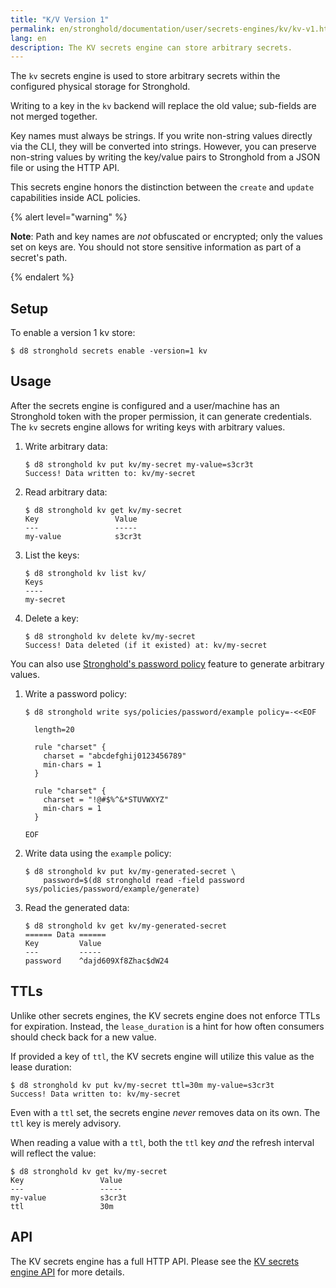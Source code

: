 ```yaml
---
title: "K/V Version 1"
permalink: en/stronghold/documentation/user/secrets-engines/kv/kv-v1.html
lang: en
description: The KV secrets engine can store arbitrary secrets.
---
```


The `kv` secrets engine is used to store arbitrary secrets within the
configured physical storage for Stronghold.

Writing to a key in the `kv` backend will replace the old value; sub-fields are
not merged together.

Key names must always be strings. If you write non-string values directly via
the CLI, they will be converted into strings. However, you can preserve
non-string values by writing the key/value pairs to Stronghold from a JSON file or
using the HTTP API.

This secrets engine honors the distinction between the `create` and `update`
capabilities inside ACL policies.

{% alert level="warning" %}

**Note**: Path and key names are _not_ obfuscated or encrypted; only the
values set on keys are. You should not store sensitive information as part of a
secret's path.

{% endalert %}
## Setup

To enable a version 1 kv store:

```shell-session
$ d8 stronghold secrets enable -version=1 kv
```

## Usage

After the secrets engine is configured and a user/machine has an Stronghold token with
the proper permission, it can generate credentials. The `kv` secrets engine
allows for writing keys with arbitrary values.

1. Write arbitrary data:

   ```shell-session
   $ d8 stronghold kv put kv/my-secret my-value=s3cr3t
   Success! Data written to: kv/my-secret
   ```

1. Read arbitrary data:

   ```shell-session
   $ d8 stronghold kv get kv/my-secret
   Key                 Value
   ---                 -----
   my-value            s3cr3t
   ```

1. List the keys:

   ```shell-session
   $ d8 stronghold kv list kv/
   Keys
   ----
   my-secret
   ```

1. Delete a key:

   ```shell-session
   $ d8 stronghold kv delete kv/my-secret
   Success! Data deleted (if it existed) at: kv/my-secret
   ```

You can also use [Stronghold's password policy](/docs/concepts/password-policies) feature to generate arbitrary values.

1. Write a password policy:

   ```shell-session
   $ d8 stronghold write sys/policies/password/example policy=-<<EOF

     length=20

     rule "charset" {
       charset = "abcdefghij0123456789"
       min-chars = 1
     }

     rule "charset" {
       charset = "!@#$%^&*STUVWXYZ"
       min-chars = 1
     }

   EOF
   ```

1. Write data using the `example` policy:

   ```shell-session
   $ d8 stronghold kv put kv/my-generated-secret \
       password=$(d8 stronghold read -field password sys/policies/password/example/generate)
   ```

1. Read the generated data:

   ```shell-session
   $ d8 stronghold kv get kv/my-generated-secret
   ====== Data ======
   Key         Value
   ---         -----
   password    ^dajd609Xf8Zhac$dW24
   ```

## TTLs

Unlike other secrets engines, the KV secrets engine does not enforce TTLs
for expiration. Instead, the `lease_duration` is a hint for how often consumers
should check back for a new value.

If provided a key of `ttl`, the KV secrets engine will utilize this value
as the lease duration:

```shell-session
$ d8 stronghold kv put kv/my-secret ttl=30m my-value=s3cr3t
Success! Data written to: kv/my-secret
```

Even with a `ttl` set, the secrets engine _never_ removes data on its own. The
`ttl` key is merely advisory.

When reading a value with a `ttl`, both the `ttl` key _and_ the refresh interval
will reflect the value:

```shell-session
$ d8 stronghold kv get kv/my-secret
Key                 Value
---                 -----
my-value            s3cr3t
ttl                 30m
```

## API

The KV secrets engine has a full HTTP API. Please see the
[KV secrets engine API](/api-docs/secret/kv/kv-v1) for more
details.
